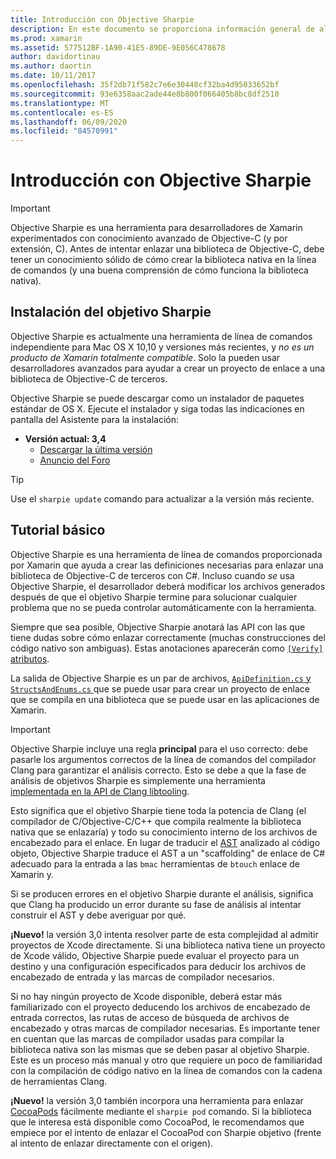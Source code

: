 ```yaml
---
title: Introducción con Objective Sharpie
description: En este documento se proporciona información general de alto nivel sobre Objective Sharpie, la herramienta que se usa para automatizar la creación de enlaces de C# a código de Objective-C.
ms.prod: xamarin
ms.assetid: 577512BF-1A90-41E5-89DE-9E056C478678
author: davidortinau
ms.author: daortin
ms.date: 10/11/2017
ms.openlocfilehash: 35f2db71f582c7e6e30448cf32ba4d95033652bf
ms.sourcegitcommit: 93e6358aac2ade44e8b800f066405b8bc8df2510
ms.translationtype: MT
ms.contentlocale: es-ES
ms.lasthandoff: 06/09/2020
ms.locfileid: "84570991"
---
```

# <a name="getting-started-with-objective-sharpie"></a>Introducción con Objective Sharpie

> [!IMPORTANT]
> Objective Sharpie es una herramienta para desarrolladores de Xamarin experimentados con conocimiento avanzado de Objective-C (y por extensión, C). Antes de intentar enlazar una biblioteca de Objective-C, debe tener un conocimiento sólido de cómo crear la biblioteca nativa en la línea de comandos (y una buena comprensión de cómo funciona la biblioteca nativa).

<a name="installing"></a>

## <a name="installing-objective-sharpie"></a>Instalación del objetivo Sharpie

Objective Sharpie es actualmente una herramienta de línea de comandos independiente para Mac OS X 10,10 y versiones más recientes, y _no es un producto de Xamarin totalmente compatible_. Solo la pueden usar desarrolladores avanzados para ayudar a crear un proyecto de enlace a una biblioteca de Objective-C de terceros.

Objective Sharpie se puede descargar como un instalador de paquetes estándar de OS X.
Ejecute el instalador y siga todas las indicaciones en pantalla del Asistente para la instalación:

- **Versión actual: 3,4**
  - [Descargar la última versión](https://dl.xamarin.com/objective-sharpie/ObjectiveSharpie.pkg)
  - [Anuncio del Foro](https://forums.xamarin.com/discussion/104800/objective-sharpie-3-4)

> [!TIP]
> Use el `sharpie update` comando para actualizar a la versión más reciente.

## <a name="basic-walkthrough"></a>Tutorial básico

Objective Sharpie es una herramienta de línea de comandos proporcionada por Xamarin que ayuda a crear las definiciones necesarias para enlazar una biblioteca de Objective-C de terceros con C#.
Incluso cuando *se* usa Objective Sharpie, el desarrollador deberá modificar los archivos generados después de que el objetivo Sharpie termine para solucionar cualquier problema que no se pueda controlar automáticamente con la herramienta.

Siempre que sea posible, Objective Sharpie anotará las API con las que tiene dudas sobre cómo enlazar correctamente (muchas construcciones del código nativo son ambiguas).
Estas anotaciones aparecerán como [ `[Verify]` atributos](~/cross-platform/macios/binding/objective-sharpie/platform/verify.md).

La salida de Objective Sharpie es un par de archivos, [ `ApiDefinition.cs` y `StructsAndEnums.cs` ](~/cross-platform/macios/binding/objective-sharpie/platform/apidefinitions-structsandenums.md) que se puede usar para crear un proyecto de enlace que se compila en una biblioteca que se puede usar en las aplicaciones de Xamarin.

> [!IMPORTANT]
> Objective Sharpie incluye una regla **principal** para el uso correcto: debe pasarle los argumentos correctos de la línea de comandos del compilador Clang para garantizar el análisis correcto. Esto se debe a que la fase de análisis de objetivos Sharpie es simplemente una herramienta [implementada en la API de Clang libtooling](https://clang.llvm.org/docs/LibTooling.html).

Esto significa que el objetivo Sharpie tiene toda la potencia de Clang (el compilador de C/Objective-C/C++ que compila realmente la biblioteca nativa que se enlazaría) y todo su conocimiento interno de los archivos de encabezado para el enlace.
En lugar de traducir el [AST](https://en.wikipedia.org/wiki/Abstract_syntax_tree) analizado al código objeto, Objective Sharpie traduce el AST a un "scaffolding" de enlace de C# adecuado para la entrada a las `bmac` herramientas de `btouch` enlace de Xamarin y.

Si se producen errores en el objetivo Sharpie durante el análisis, significa que Clang ha producido un error durante su fase de análisis al intentar construir el AST y debe averiguar por qué.

**¡Nuevo!** la versión 3,0 intenta resolver parte de esta complejidad al admitir proyectos de Xcode directamente. Si una biblioteca nativa tiene un proyecto de Xcode válido, Objective Sharpie puede evaluar el proyecto para un destino y una configuración especificados para deducir los archivos de encabezado de entrada y las marcas de compilador necesarios.

Si no hay ningún proyecto de Xcode disponible, deberá estar más familiarizado con el proyecto deducendo los archivos de encabezado de entrada correctos, las rutas de acceso de búsqueda de archivos de encabezado y otras marcas de compilador necesarias. Es importante tener en cuentan que las marcas de compilador usadas para compilar la biblioteca nativa son las mismas que se deben pasar al objetivo Sharpie. Este es un proceso más manual y otro que requiere un poco de familiaridad con la compilación de código nativo en la línea de comandos con la cadena de herramientas Clang.

**¡Nuevo!** la versión 3,0 también incorpora una herramienta para enlazar [CocoaPods](https://cocoapods.org) fácilmente mediante el `sharpie pod` comando.
Si la biblioteca que le interesa está disponible como CocoaPod, le recomendamos que empiece por el intento de enlazar el CocoaPod con Sharpie objetivo (frente al intento de enlazar directamente con el origen).
